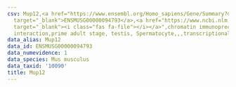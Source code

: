 ```yaml
---
csv: Mup12,<a href="https://www.ensembl.org/Homo_sapiens/Gene/Summary?db=core;g=ENSMUSG00000094793"
  target="_blank">ENSMUSG00000094793</a>,<a href="https://www.ncbi.nlm.nih.gov/pubmed/25450459"
  target="_blank"><i class="fas fa-file"></i></a>",chromatin immunoprecipitation assay,direct
  interaction,prime adult stage, testis, Spermatocyte,,,transcriptional regulation,
data_alias: Mup12
data_id: ENSMUSG00000094793
data_numevidence: 1
data_species: Mus musculus
data_taxid: '10090'
title: Mup12
---
```

